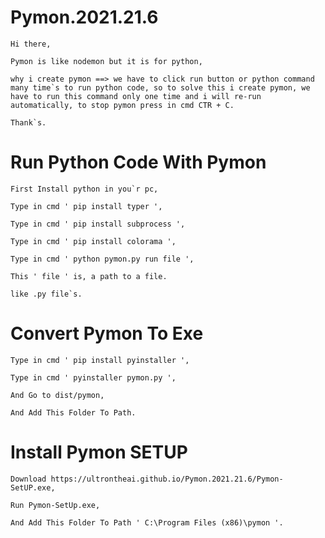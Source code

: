 # Pymon.2021.21.6
    Hi there,

    Pymon is like nodemon but it is for python, 

    why i create pymon ==> we have to click run button or python command many time`s to run python code, so to solve this i create pymon, we have to run this command only one time and i will re-run automatically, to stop pymon press in cmd CTR + C.

    Thank`s.
  
# Run Python Code With Pymon
    
    First Install python in you`r pc, 
    
    Type in cmd ' pip install typer ',
    
    Type in cmd ' pip install subprocess ',
    
    Type in cmd ' pip install colorama ',
    
    Type in cmd ' python pymon.py run file ',
    
    This ' file ' is, a path to a file.
    
    like .py file`s.
    
# Convert Pymon To Exe

    Type in cmd ' pip install pyinstaller ',
    
    Type in cmd ' pyinstaller pymon.py ',
    
    And Go to dist/pymon,
    
    And Add This Folder To Path.

# Install Pymon SETUP

    Download https://ultrontheai.github.io/Pymon.2021.21.6/Pymon-SetUP.exe,
    
    Run Pymon-SetUp.exe,
    
    And Add This Folder To Path ' C:\Program Files (x86)\pymon '.
